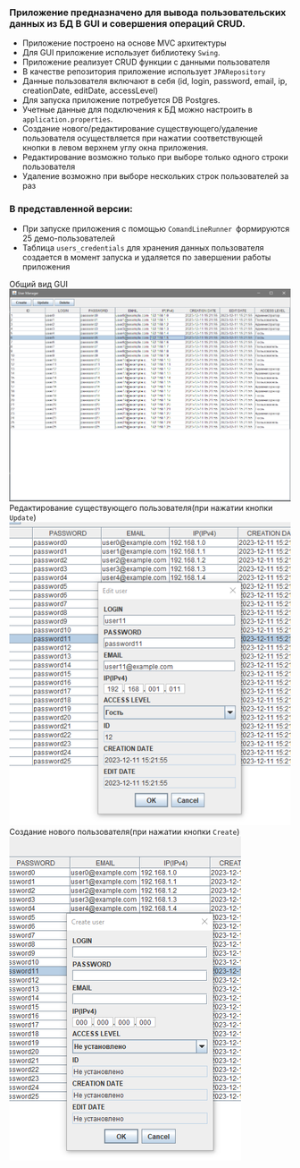  ### Приложение предназначено для вывода пользовательских данных из БД В GUI и совершения операций CRUD.
 
- Приложение построено на основе MVC архитектуры
- Для GUI приложение использует библиотеку `Swing`.   
- Приложение реализует CRUD функции с данными пользователя
- В качестве репозитория приложение использует `JPARepository`
- Данные пользователя включают в себя (id, login, password, email, ip, creationDate, editDate, accessLevel)
- Для запуска приложение потребуется DB Postgres.  
- Учетные данные для подключения к БД можно настроить в  `application.properties`.
- Создание нового/редактирование существующего/удаление пользователя осуществляется при нажатии соответствующей кнопки в левом верхнем углу окна приложения.  
- Редактирование возможно только при выборе только одного строки пользователя 
- Удаление возможно при выборе нескольких строк пользователей за раз

### В представленной версии:
- При запуске приложения с помощью `ComandLineRunner `формируются 25 демо-пользователей 
- Таблица `users_credentials` для хранения данных пользователя создается в момент запуска и удаляется по завершении работы приложения 

Общий вид GUI 
![img](screenShots/screen1.png)
Редактирование существующего пользователя(при нажатии кнопки `Update`)
![img](screenShots/screen2.png)
Создание нового пользователя(при нажатии кнопки `Create`)
![img](screenShots/screen3.png)